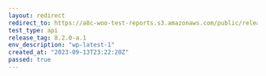 ```yaml
---
layout: redirect
redirect_to: https://a8c-woo-test-reports.s3.amazonaws.com/public/release/8.2.0-a.1/wp-latest-1/api/index.html
test_type: api
release_tag: 8.2.0-a.1
env_description: "wp-latest-1"
created_at: "2023-09-13T23:22:20Z"
passed: true
---
```

